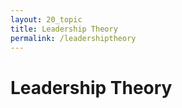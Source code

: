 ```yaml
---
layout: 20_topic
title: Leadership Theory
permalink: /leadershiptheory
---
```


# Leadership Theory

